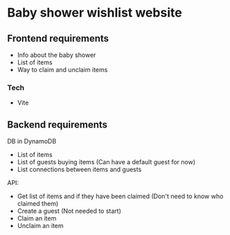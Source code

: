 # Baby shower wishlist website

## Frontend requirements

- Info about the baby shower
- List of items
- Way to claim and unclaim items

### Tech

- Vite

## Backend requirements

DB in DynamoDB

- List of items
- List of guests buying items (Can have a default guest for now)
- List connections between items and guests

API:

- Get list of items and if they have been claimed (Don't need to know who claimed them)
- Create a guest (Not needed to start)
- Claim an item
- Unclaim an item
